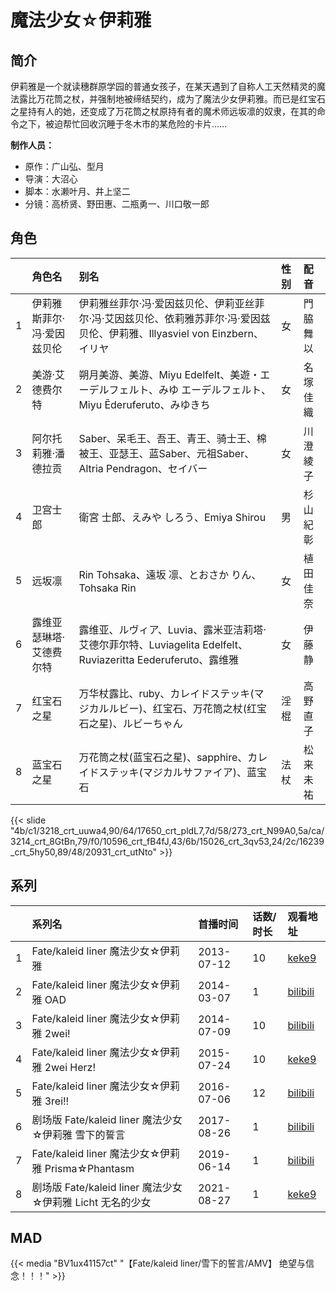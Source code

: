 # 魔法少女☆伊莉雅


## 简介

伊莉雅是一个就读穗群原学园的普通女孩子，在某天遇到了自称人工天然精灵的魔法露比万花筒之杖，并强制地被缔结契约，成为了魔法少女伊莉雅。而已是红宝石之星持有人的她，还变成了万花筒之杖原持有者的魔术师远坂凛的奴隶，在其的命令之下，被迫帮忙回收沉睡于冬木市的某危险的卡片……

**制作人员：**
- 原作：广山弘、型月
- 导演：大沼心
- 脚本：水濑叶月、井上坚二
- 分镜：高桥贤、野田惠、二瓶勇一、川口敬一郎

## 角色

|     |   角色名   |   别名  | 性别 |  配音  |
|:--- |:------  |:----      |:---  |:--   |
| 1 | 伊莉雅斯菲尔·冯·爱因兹贝伦 | 伊莉雅丝菲尔·冯·爱因兹贝伦、伊莉亚丝菲尔·冯·艾因兹贝伦、依莉雅苏菲尔·冯·爱因兹贝伦、伊莉雅、Illyasviel von Einzbern、イリヤ | 女 | 門脇舞以 |
| 2 | 美游·艾德费尔特 | 朔月美游、美游、Miyu Edelfelt、美遊・エーデルフェルト、みゆ エーデルフェルト、Miyu Ēderuferuto、みゆきち | 女 | 名塚佳織 |
| 3 | 阿尔托莉雅·潘德拉贡 | Saber、呆毛王、吾王、青王、骑士王、棉被王、亚瑟王、蓝Saber、元祖Saber、Altria Pendragon、セイバー | 女 | 川澄綾子 |
| 4 | 卫宫士郎 | 衛宮 士郎、えみや しろう、Emiya Shirou | 男 | 杉山紀彰 |
| 5 | 远坂凛 | Rin Tohsaka、遠坂 凛、とおさか りん、Tohsaka Rin | 女 | 植田佳奈 |
| 6 | 露维亚瑟琳塔·艾德费尔特 | 露维亚、ルヴィア、Luvia、露米亚洁莉塔·艾德尔菲尔特、Luviagelita Edelfelt、Ruviazeritta Eederuferuto、露维雅 | 女 | 伊藤静 |
| 7 | 红宝石之星 | 万华杖露比、ruby、カレイドステッキ(マジカルルビー)、红宝石、万花筒之杖(红宝石之星)、ルビーちゃん | 淫棍 | 高野直子 |
| 8 | 蓝宝石之星 | 万花筒之杖(蓝宝石之星)、sapphire、カレイドステッキ(マジカルサファイア)、蓝宝石 | 法杖 | 松来未祐 |

{{< slide "4b/c1/3218_crt_uuwa4,90/64/17650_crt_pldL7,7d/58/273_crt_N99A0,5a/ca/3214_crt_8GtBn,79/f0/10596_crt_fB4fJ,43/6b/15026_crt_3qv53,24/2c/16239_crt_5hy50,89/48/20931_crt_utNto" >}}

## 系列

|     | 系列名                                        | 首播时间       | 话数/时长 | 观看地址                                                       |
| :-- | :----------------------------------------- | :--------- | :---- | :--------------------------------------------------------- |
| 1   | Fate/kaleid liner 魔法少女☆伊莉雅                 | 2013-07-12 | 10    | [keke9](https://www.keke9.app/play/23117-4-178071.html)    |
| 2   | Fate/kaleid liner 魔法少女☆伊莉雅 OAD             | 2014-03-07 | 1     | [bilibili](https://www.bilibili.com/bangumi/play/ss3476)   |
| 3   | Fate/kaleid liner 魔法少女☆伊莉雅 2wei!           | 2014-07-09 | 10    | [bilibili](https://www.bilibili.com/bangumi/play/ss2574)   |
| 4   | Fate/kaleid liner 魔法少女☆伊莉雅 2wei Herz!      | 2015-07-24 | 10    | [keke9](https://www.keke9.app/search?k=魔法少女☆伊莉雅)           |
| 5   | Fate/kaleid liner 魔法少女☆伊莉雅 3rei!!          | 2016-07-06 | 12    | [bilibili](https://www.bilibili.com/bangumi/play/ss5065)   |
| 6   | 剧场版 Fate/kaleid liner 魔法少女☆伊莉雅 雪下的誓言       | 2017-08-26 | 1     | [bilibili](https://www.bilibili.com/bangumi/play/ss24856/) |
| 7   | Fate/kaleid liner 魔法少女☆伊莉雅 Prisma☆Phantasm | 2019-06-14 | 1     | [bilibili](https://www.bilibili.com/bangumi/play/ss28400)  |
| 8   | 剧场版 Fate/kaleid liner 魔法少女☆伊莉雅 Licht 无名的少女 | 2021-08-27 | 1     | [keke9](https://www.keke9.app/play/179201-4-209569.html)   |


## MAD

{{< media  "BV1ux41157ct"
"【Fate/kaleid liner/雪下的誓言/AMV】 绝望与信念！！！"  >}}

